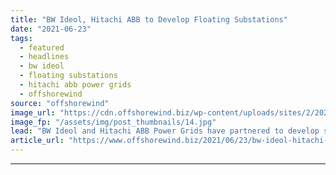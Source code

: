 ```yaml
---
title: "BW Ideol, Hitachi ABB to Develop Floating Substations"
date: "2021-06-23"
tags: 
  - featured
  - headlines
  - bw ideol
  - floating substations
  - hitachi abb power grids
  - offshorewind
source: "offshorewind"
image_url: "https://cdn.offshorewind.biz/wp-content/uploads/sites/2/2021/06/23093002/Bw-Ideol.jpg"
image_fp: "/assets/img/post_thumbnails/14.jpg"
lead: "BW Ideol and Hitachi ABB Power Grids have partnered to develop scalable floating substations"
article_url: "https://www.offshorewind.biz/2021/06/23/bw-ideol-hitachi-abb-to-develop-floating-substations/"
---
```


---

